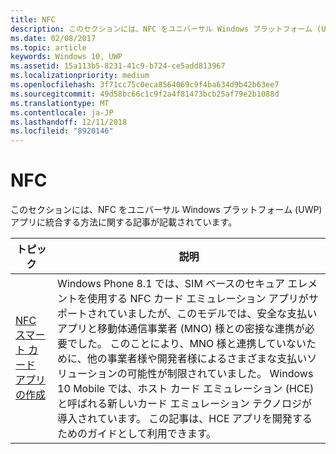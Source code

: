 ```yaml
---
title: NFC
description: このセクションには、NFC をユニバーサル Windows プラットフォーム (UWP) アプリに統合する方法に関する記事が記載されています。
ms.date: 02/08/2017
ms.topic: article
keywords: Windows 10, UWP
ms.assetid: 15a113b5-8231-41c9-b724-ce5add813967
ms.localizationpriority: medium
ms.openlocfilehash: 3f71cc75c0eca8564069c9f4ba634d9b42b63ee7
ms.sourcegitcommit: 49d58bc66c1c9f2a4f81473bcb25af79e2b1088d
ms.translationtype: MT
ms.contentlocale: ja-JP
ms.lasthandoff: 12/11/2018
ms.locfileid: "8920146"
---
```

# <a name="nfc"></a>NFC


このセクションには、NFC をユニバーサル Windows プラットフォーム (UWP) アプリに統合する方法に関する記事が記載されています。

|トピック |説明|
|--------|------------------|
| [NFC スマート カード アプリの作成](host-card-emulation.md)   | Windows Phone 8.1 では、SIM ベースのセキュア エレメントを使用する NFC カード エミュレーション アプリがサポートされていましたが、このモデルでは、安全な支払いアプリと移動体通信事業者 (MNO) 様との密接な連携が必要でした。 このことにより、MNO 様と連携していないために、他の事業者様や開発者様によるさまざまな支払いソリューションの可能性が制限されていました。 Windows 10 Mobile では、ホスト カード エミュレーション (HCE) と呼ばれる新しいカード エミュレーション テクノロジが導入されています。 この記事は、HCE アプリを開発するためのガイドとして利用できます。   |